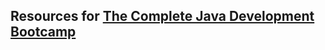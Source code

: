 ## Resources for [The Complete Java Development Bootcamp](https://www.udemy.com/course/the-complete-java-development-bootcamp/?couponCode=LRNTHPRT)
